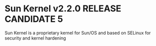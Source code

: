 # Sun Kernel v2.2.0 RELEASE CANDIDATE 5
Sun Kernel is a proprietary kernel for Sun/OS and based on SELinux for security and kernel hardening
